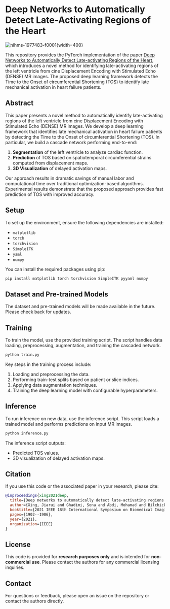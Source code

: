 # Deep Networks to Automatically Detect Late-Activating Regions of the Heart
![nihms-1977483-f0001](https://github.com/user-attachments/assets/bd6fcc90-82b4-4378-af6c-65503c935586){width=400}

This repository provides the PyTorch implementation of the paper [Deep Networks to Automatically Detect Late-activating Regions of the Heart](https://ieeexplore.ieee.org/document/9433796), which introduces a novel method for identifying late-activating regions of the left ventricle from cine Displacement Encoding with Stimulated Echo (DENSE) MR images. The proposed deep learning framework detects the Time to the Onset of circumferential Shortening (TOS) to identify late mechanical activation in heart failure patients.

## Abstract
This paper presents a novel method to automatically identify late-activating regions of the left ventricle from cine Displacement Encoding with Stimulated Echo (DENSE) MR images. We develop a deep learning framework that identifies late mechanical activation in heart failure patients by detecting the Time to the Onset of circumferential Shortening (TOS). In particular, we build a cascade network performing end-to-end:

1. **Segmentation** of the left ventricle to analyze cardiac function.
2. **Prediction** of TOS based on spatiotemporal circumferential strains computed from displacement maps.
3. **3D Visualization** of delayed activation maps.

Our approach results in dramatic savings of manual labor and computational time over traditional optimization-based algorithms. Experimental results demonstrate that the proposed approach provides fast prediction of TOS with improved accuracy.

## Setup

To set up the environment, ensure the following dependencies are installed:

- `matplotlib`
- `torch`
- `torchvision`
- `SimpleITK`
- `yaml`
- `numpy`

You can install the required packages using pip:

```bash
pip install matplotlib torch torchvision SimpleITK pyyaml numpy
```

## Dataset and Pre-trained Models

The dataset and pre-trained models will be made available in the future. Please check back for updates.

## Training

To train the model, use the provided training script. The script handles data loading, preprocessing, augmentation, and training the cascaded network.

```bash
python train.py
```

Key steps in the training process include:

1. Loading and preprocessing the data.
2. Performing train-test splits based on patient or slice indices.
3. Applying data augmentation techniques.
4. Training the deep learning model with configurable hyperparameters.

## Inference

To run inference on new data, use the inference script. This script loads a trained model and performs predictions on input MR images.

```bash
python inference.py
```

The inference script outputs:
- Predicted TOS values.
- 3D visualization of delayed activation maps.

## Citation

If you use this code or the associated paper in your research, please cite:

```bibtex
@inproceedings{xing2021deep,
  title={Deep networks to automatically detect late-activating regions of the heart},
  author={Xing, Jiarui and Ghadimi, Sona and Abdi, Mohamad and Bilchick, Kenneth C and Epstein, Frederick H and Zhang, Miaomiao},
  booktitle={2021 IEEE 18th International Symposium on Biomedical Imaging (ISBI)},
  pages={1902--1906},
  year={2021},
  organization={IEEE}
}
```

## License

This code is provided for **research purposes only** and is intended for **non-commercial use**. Please contact the authors for any commercial licensing inquiries.

## Contact

For questions or feedback, please open an issue on the repository or contact the authors directly.
